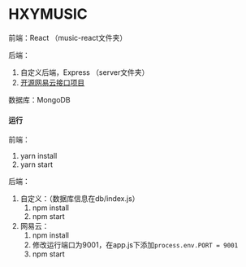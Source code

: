 # HXYMUSIC

前端：React  （music-react文件夹）

后端：

1. 自定义后端，Express （server文件夹）
2. [开源网易云接口项目](https://github.com/Binaryify/NeteaseCloudMusicApi)

数据库：MongoDB

#### 运行

前端：

1. yarn install
2. yarn start

后端：

1. 自定义：（数据库信息在db/index.js）
   1. npm install
   2. npm start
2. 网易云：
   1. npm install
   2. 修改运行端口为9001，在app.js下添加`process.env.PORT = 9001`
   3. npm start